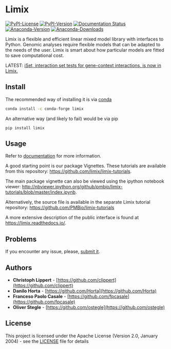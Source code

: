 # Limix

[![PyPI-License](https://img.shields.io/pypi/l/limix.svg?style=flat-square)](https://pypi.python.org/pypi/limix/)
[![PyPI-Version](https://img.shields.io/pypi/v/limix.svg?style=flat-square)](https://pypi.python.org/pypi/limix/)
[![Documentation Status](https://readthedocs.org/projects/limix/badge/?style=flat-square&version=1.0.x)](https://limix.readthedocs.io/)
[![Anaconda-Version](https://anaconda.org/conda-forge/limix/badges/version.svg)](https://anaconda.org/conda-forge/limix)
[![Anaconda-Downloads](https://anaconda.org/conda-forge/limix/badges/downloads.svg)](https://anaconda.org/conda-forge/limix)

Limix is a flexible and efficient linear mixed model library with interfaces
to Python.
Genomic analyses require flexible models that can be adapted to the needs of
the user.
Limix is smart about how particular models are fitted to save
computational cost.

LATEST: [iSet, interaction set tests for gene-context interactions, is now in Limix.](https://github.com/PMBio/limix-tutorials/tree/master/iSet)

## Install

The recommended way of installing it is via
[conda](http://conda.pydata.org/docs/index.html)

```bash
conda install -c conda-forge limix
```

An alternative way (and likely to fail) would be via pip

```
pip install limix
```

## Usage

Refer to [documentation](https://limix.readthedocs.io) for more information.

A good starting point is our package Vignettes.
These tutorials are available from this repository:
https://github.com/limix/limix-tutorials.

The main package vignette can also be viewed using the ipython notebook viewer:
http://nbviewer.ipython.org/github/pmbio/limix-tutorials/blob/master/index.ipynb.

Alternatively, the source file is available in the separate Limix tutorial
repository:
https://github.com/PMBio/limix-tutorials

A more extensive description of the public interface is found at
https://limix.readthedocs.io/.

## Problems

If you encounter any issue, please, [submit it](https://github.com/PMBio/limix/issues).

## Authors

* **Christoph Lippert** - [https://github.com/clippert](https://github.com/clippert)
* **Danilo Horta** - [https://github.com/Horta](https://github.com/Horta)
* **Franceso Paolo Casale** - [https://github.com/fpcasale](https://github.com/fpcasale)
* **Oliver Stegle** - [https://github.com/ostegle](https://github.com/ostegle)

## License

This project is licensed under the Apache License (Version 2.0, January 2004) -
see the [LICENSE](LICENSE) file for details
